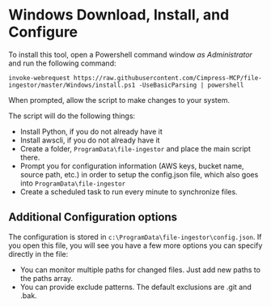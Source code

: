 Windows Download, Install, and Configure
===

To install this tool, open a Powershell command window *as Administrator* and run the following command:
```
invoke-webrequest https://raw.githubusercontent.com/Cimpress-MCP/file-ingestor/master/Windows/install.ps1 -UseBasicParsing | powershell
```

When prompted, allow the script to make changes to your system.

The script will do the following things:
* Install Python, if you do not already have it
* Install awscli, if you do not already have it
* Create a folder, `ProgramData\file-ingestor` and place the main script there.
* Prompt you for configuration information (AWS keys, bucket name, source path, etc.) in order to setup the config.json file, which also goes into `ProgramData\file-ingestor`
* Create a scheduled task to run every minute to synchronize files.

Additional Configuration options
---
The configuration is stored in `c:\ProgramData\file-ingestor\config.json`. If you open this file, you will see you have a few more options you can specify directly in the file:
* You can monitor multiple paths for changed files. Just add new paths to the paths array.
* You can provide exclude patterns. The default exclusions are .git and .bak.
